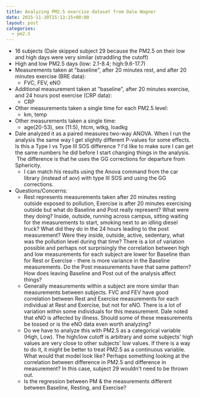 ```yaml
---
title: Analyzing PM2.5 exercise dataset from Dale Wagner
date: 2015-11-30T15:13:15+00:00
layout: post
categories:
  - pm2.5
---
```

  * 16 subjects (Dale skipped subject 29 because the PM2.5 on their low and high days were very similar (straddling the cutoff)
  * High and low PM2.5 days (low: 2.1-8.4; high:9.6-17.7)
  * Measurements taken at "baseline", after 20 minutes rest, and after 20 minutes exercise (BRE data):
    * FVC, FEV, eNO
  * Additional measurement taken at "baseline", after 20 minutes exercise, and 24 hours post exercise (CRP data):
    * CRP
  * Other measurements taken a single time for each PM2.5 level:
    * km, temp
  * Other measurements taken a single time:
    * age(20-53), sex (11:5), htcm, wtkg, loadkg
  * Dale analyzed it as a paired measures two-way ANOVA. When I run the analysis the same way I get slightly different P-values for some effects. Is this a Type I vs Type III SOS difference ? I'd like to make sure I can get the same numbers he did before I start changing things in the analysis.  The difference is that he uses the GG corrections for departure from Sphericity.
    * I can match his results using the Anova command from the car library (instead of aov) with type III SOS and using the GG corrections.
  * Questions/Concerns:
    * Rest represents measurements taken after 20 minutes resting outside exposed to pollution, Exercise is after 20 minutes exercising outside but what do Baseline and Post really represent? What were they doing? Inside, outside, running across campus, sitting waiting for the measurements to start, smoking next to an idling diesel truck? What did they do in the 24 hours leading to the post measurement? Were they inside, outside, active, sedentary, what was the pollution level during that time? There is a lot of variation possible and perhaps not surprisingly the correlation between high and low measurements for each subject are lower for Baseline than for Rest or Exercise - there is more variance in the Baseline measurements. Do the Post measurements have that same pattern? How does leaving Baseline and Post out of the analysis affect things?
    * Generally measurements within a subject are more similar than measurements between subjects. FVC and FEV have good correlation between Rest and Exercise measurements for each individual at Rest and Exercise, but not for eNO. There is a lot of variation within some individuals for this measurement. Dale noted that eNO is affected by illness. Should some of these measurements be tossed or is the eNO data even worth analyzing?
    * Do we have to analyze this with PM2.5 as a categorical variable (High, Low). The high/low cutoff is arbitrary and some subjects' high values are very close to other subjects' low values. If there is a way to do it, it might be better to treat PM2.5 as a continuous variable. What would that model look like? Perhaps something looking at the correlation between difference in PM2.5 and difference in measurement? In this case, subject 29 wouldn't need to be thrown out.
    * Is the regression between PM & the measurements different between Baseline, Resting, and Exercise?
